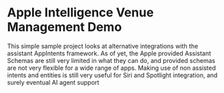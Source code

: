 # Apple Intelligence Venue Management Demo

This simple sample project looks at alternative integrations with the assistant AppIntents framework. As of yet, the Apple provided Assistant Schemas are still very limited in what they can do, and provided schemas are not very flexible for a wide range of apps. Making use of non assisted intents and entities is still very useful for Siri and Spotlight integration, and surely eventual AI agent support

